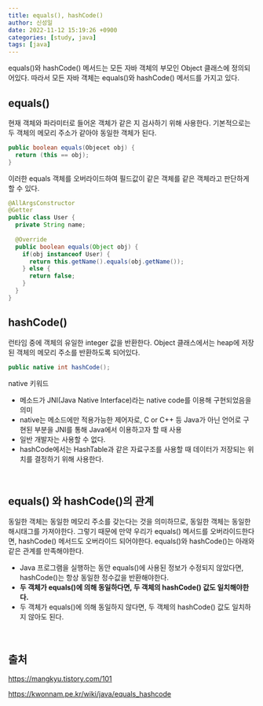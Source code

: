 ```yaml
---
title: equals(), hashCode()
author: 신성일
date: 2022-11-12 15:19:26 +0900
categories: [study, java]
tags: [java]
---
```




equals()와 hashCode() 메서드는 모든 자바 객체의 부모인 Object 클래스에 정의되어있다. 따라서 모든 자바 객체는 equals()와 hashCode() 메서드를 가지고 있다.

## **equals()**

현재 객체와 파라미터로 들어온 객체가 같은 지 검사하기 위해 사용한다. 기본적으로는 두 객체의 메모리 주소가 같아야 동일한 객체가 된다.

```java
public boolean equals(Objecet obj) {
  return (this == obj);
}
```

이러한 equals 객체를 오버라이드하여 필드값이 같은 객체를 같은 객체라고 판단하게 할 수 있다.

```java
@AllArgsConstructor
@Getter
public class User {
  private String name;
  
  @Override
  public boolean equals(Object obj) {
    if(obj instanceof User) {
      return this.getName().equals(obj.getName()); 
    } else {
      return false;
    }
  }
}
```

## **hashCode()**

런타임 중에 객체의 유일한 integer 값을 반환한다. Object 클래스에서는 heap에 저장된 객체의 메모리 주소를 반환하도록 되어있다.

```java
public native int hashCode();
```

native 키워드

- 메소드가 JNI(Java Native Interface)라는 native code를 이용해 구현되었음을 의미
- native는 메소드에만 적용가능한 제어자로, C or C++ 등 Java가 아닌 언어로 구현된 부분을 JNI를 통해 Java에서 이용하고자 할 때 사용
- 일반 개발자는 사용할 수 없다. 
- hashCode에서는 HashTable과 같은 자료구조를 사용할 때 데이터가 저장되는 위치를 결정하기 위해 사용한다.

<br/>

## **equals() 와 hashCode()의 관계**

동일한 객체는 동일한 메모리 주소를 갖는다는 것을 의미하므로, 동일한 객체는 동일한 해시태그를 가져야한다. 그렇기 때문에 만약 우리가 equals() 메서드를 오버라이드한다면, hashCode() 메서드도 오버라이드 되어야한다. equals()와 hashCode()는 아래와 같은 관계를 만족해야한다.

- Java 프로그램을 실행하는 동안 equals()에 사용된 정보가 수정되지 않았다면, hashCode()는 항상 동일한 정수값을 반환해야한다.
- **두 객체가 equals()에 의해 동일하다면, 두 객체의 hashCode() 값도 일치해야한다.**
- 두 객체가 equals()에 의해 동일하지 않다면, 두 객체의 hashCode() 값도 일치하지 않아도 된다.

<br/>

## **출처**

https://mangkyu.tistory.com/101

https://kwonnam.pe.kr/wiki/java/equals_hashcode
